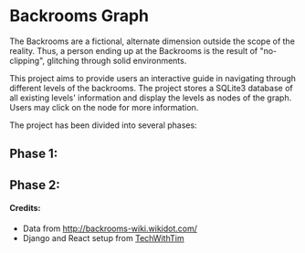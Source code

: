 # Backrooms Graph

The Backrooms are a fictional, alternate dimension outside the scope of the reality.
Thus, a person ending up at the Backrooms is the result of "no-clipping", glitching through solid environments.

This project aims to provide users an interactive guide in navigating through different levels of the backrooms.
The project stores a SQLite3 database of all existing levels' information and display the levels as nodes of the
graph. Users may click on the node for more information.

The project has been divided into several phases:

## Phase 1:

## Phase 2:

#### Credits:
* Data from http://backrooms-wiki.wikidot.com/
* Django and React setup from [TechWithTim](https://www.youtube.com/@TechWithTim)
